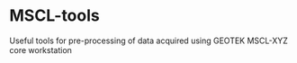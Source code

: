 # MSCL-tools
Useful tools for pre-processing of data acquired using GEOTEK MSCL-XYZ core workstation
